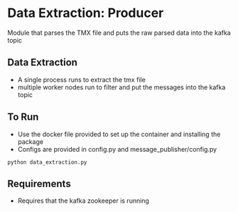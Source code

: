 # Data Extraction: Producer
Module that parses the TMX file and puts the raw parsed data into the kafka topic
## Data Extraction
- A single process runs to extract the tmx file 
- multiple worker nodes run to filter and put the messages into the kafka topic

## To Run
- Use the docker file provided to set up the container and installing the package
- Configs are provided in config.py and message_publisher/config.py
```
python data_extraction.py
```

## Requirements
- Requires that the kafka zookeeper is running